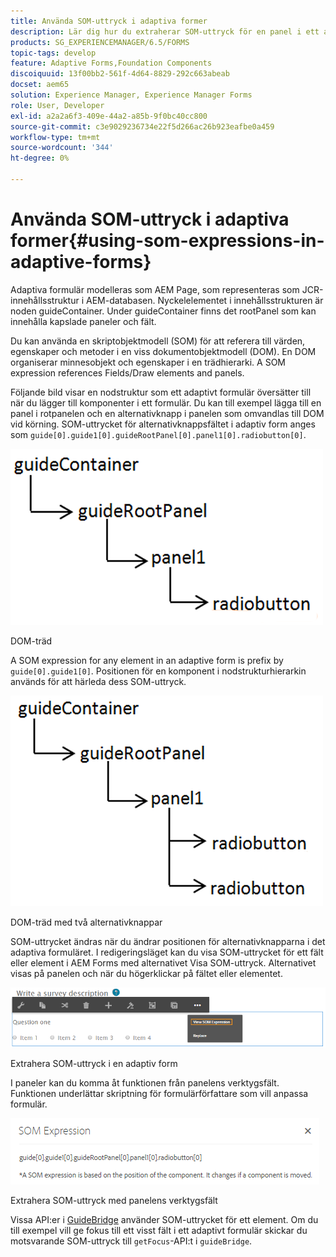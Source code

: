 ```yaml
---
title: Använda SOM-uttryck i adaptiva former
description: Lär dig hur du extraherar SOM-uttryck för en panel i ett adaptivt formulär.
products: SG_EXPERIENCEMANAGER/6.5/FORMS
topic-tags: develop
feature: Adaptive Forms,Foundation Components
discoiquuid: 13f00bb2-561f-4d64-8829-292c663abeab
docset: aem65
solution: Experience Manager, Experience Manager Forms
role: User, Developer
exl-id: a2a2a6f3-409e-44a2-a85b-9f0bc40cc800
source-git-commit: c3e9029236734e22f5d266ac26b923eafbe0a459
workflow-type: tm+mt
source-wordcount: '344'
ht-degree: 0%

---
```


# Använda SOM-uttryck i adaptiva former{#using-som-expressions-in-adaptive-forms}

Adaptiva formulär modelleras som AEM Page, som representeras som JCR-innehållsstruktur i AEM-databasen. Nyckelelementet i innehållsstrukturen är noden guideContainer. Under guideContainer finns det rootPanel som kan innehålla kapslade paneler och fält.

Du kan använda en skriptobjektmodell (SOM) för att referera till värden, egenskaper och metoder i en viss dokumentobjektmodell (DOM). En DOM organiserar minnesobjekt och egenskaper i en trädhierarki. A SOM expression references Fields/Draw elements and panels.

Följande bild visar en nodstruktur som ett adaptivt formulär översätter till när du lägger till komponenter i ett formulär. Du kan till exempel lägga till en panel i rotpanelen och en alternativknapp i panelen som omvandlas till DOM vid körning. SOM-uttrycket för alternativknappsfältet i adaptiv form anges som `guide[0].guide1[0].guideRootPanel[0].panel1[0].radiobutton[0]`.

![DOM-träd](assets/hierarchy.png)

DOM-träd

A SOM expression for any element in an adaptive form is prefix by `guide[0].guide1[0]`. Positionen för en komponent i nodstrukturhierarkin används för att härleda dess SOM-uttryck.

![DOM-träd med två alternativknappar](assets/hierarchy_radio_button.png)

DOM-träd med två alternativknappar

SOM-uttrycket ändras när du ändrar positionen för alternativknapparna i det adaptiva formuläret. I redigeringsläget kan du visa SOM-uttrycket för ett fält eller element i AEM Forms med alternativet Visa SOM-uttryck. Alternativet visas på panelen och när du högerklickar på fältet eller elementet.

![Extraherar SOM-uttryck i en adaptiv form](assets/som-expressions.png)

Extrahera SOM-uttryck i en adaptiv form

I paneler kan du komma åt funktionen från panelens verktygsfält. Funktionen underlättar skriptning för formulärförfattare som vill anpassa formulär.

![Extrahera SOM-uttryck med panelens verktygsfält](assets/som-expression.png)

Extrahera SOM-uttryck med panelens verktygsfält

Vissa API:er i [GuideBridge](https://helpx.adobe.com/se/aem-forms/6/javascript-api/GuideBridge.html) använder SOM-uttrycket för ett element. Om du till exempel vill ge fokus till ett visst fält i ett adaptivt formulär skickar du motsvarande SOM-uttryck till `getFocus`-API:t i `guideBridge`.
